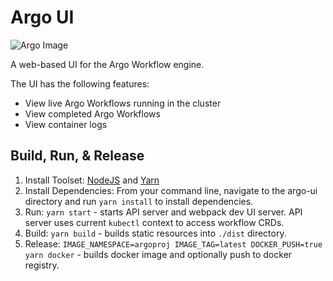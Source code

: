 # Argo UI

![Argo Image](https://github.com/argoproj/argo/blob/master/argo.png?raw=true)

A web-based UI for the Argo Workflow engine. 

The UI has the following features:
* View live Argo Workflows running in the cluster
* View completed Argo Workflows
* View container logs


## Build, Run, & Release

1. Install Toolset: [NodeJS](https://nodejs.org/en/download/) and [Yarn](https://yarnpkg.com)
2. Install Dependencies: From your command line, navigate to the argo-ui directory and run `yarn install` to install dependencies.
3. Run: `yarn start` - starts API server and webpack dev UI server. API server uses current `kubectl` context to access workflow CRDs.
4. Build: `yarn build` - builds static resources into `./dist` directory.
5. Release: `IMAGE_NAMESPACE=argoproj IMAGE_TAG=latest DOCKER_PUSH=true yarn docker` - builds docker image and optionally push to docker registry.
